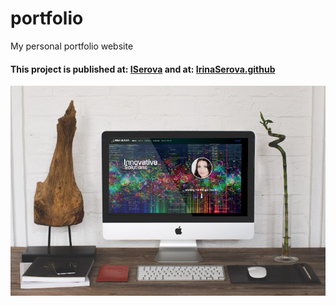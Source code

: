 # portfolio
My personal portfolio website

#### This project is published at: [ISerova](http://iserova.com/) and at: [IrinaSerova.github](https://irinaserova.github.io/portfolio/)

![screenshot](assets/images/screen.png)
